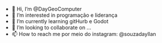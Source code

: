 - 👋 Hi, I’m @DayGeoComputer
- 👀 I’m interested in programação e liderança
- 🌱 I’m currently learning gitHurb e Godot
- 💞️ I’m looking to collaborate on ...
- 📫 How to reach me por meio do instagram: @souzadayllan

<!---f
DayGeoComputer/DayGeoComputer is a ✨ special ✨ repository because its `README.md` (this file) appears on your GitHub profile.
You can click the Preview link to take a look at your changes.
--->
